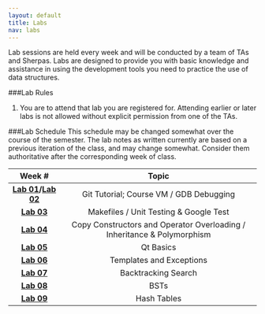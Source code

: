 ```yaml
---
layout: default
title: Labs
nav: labs
---
```


Lab sessions are held every week and will be conducted by a team of TAs and Sherpas. Labs are designed to provide you with basic knowledge and assistance in using the development tools you need to practice the use of data structures.

###Lab Rules
  1. You are to attend that lab you are registered for. Attending earlier or later labs is not allowed without explicit permission from one of the TAs.</li>

###Lab Schedule
This schedule may be changed somewhat over the course of the semester. The lab notes as written currently are based on a previous iteration of the class, and may change somewhat. Consider them authoritative after the corresponding week of class.

| **Week #**                                | **Topic**                               |
| :---------------------------------------: | :-----------------------------------:   |
| **[Lab 01]({{site.url}}/labs/lab01.html)/[Lab 02]({{site.url}}/labs/lab02.html)** | Git Tutorial; Course VM / GDB Debugging |
| **[Lab 03]({{site.url}}/labs/lab03.html)** | Makefiles / Unit Testing & Google Test  |
| **[Lab 04]({{site.url}}/labs/lab04.html)** | Copy Constructors and Operator Overloading / Inheritance & Polymorphism |
| **[Lab 05]({{site.url}}/labs/lab05.html)** | Qt Basics                             |
| **[Lab 06]({{site.url}}/labs/lab06.html)** | Templates and Exceptions              |
| **[Lab 07]({{site.url}}/labs/lab07.html)** | Backtracking Search                   |
| **[Lab 08]({{site.url}}/labs/lab08.html)** | BSTs                                  |
| **[Lab 09]({{site.url}}/labs/lab09.html)** | Hash Tables                           |

